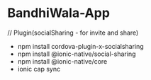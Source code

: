 # BandhiWala-App

// Plugin(socialSharing - for invite and share)

- npm install cordova-plugin-x-socialsharing
- npm install @ionic-native/social-sharing
- npm install @ionic-native/core
- ionic cap sync

